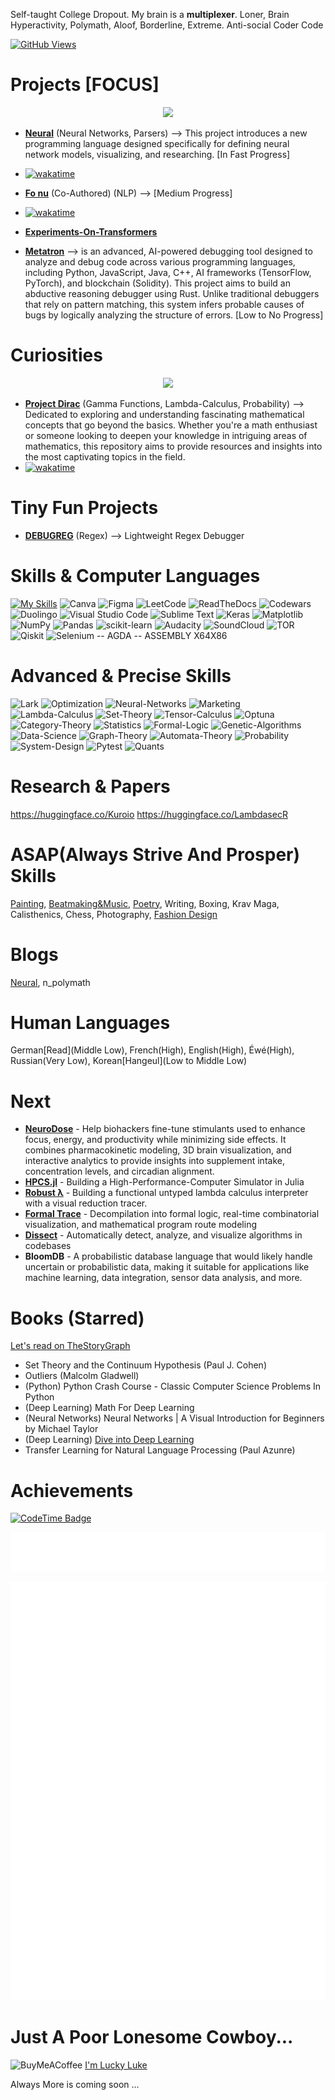 
Self-taught College Dropout. My brain is a **multiplexer**. Loner, Brain Hyperactivity, Polymath, Aloof, Borderline, Extreme.
Anti-social Coder Code

[![GitHub Views](https://komarev.com/ghpvc/?username=Lemniscate-world)](https://github.com/Lemniscate-world/)

# Projects [FOCUS]
<p align="center">
  <img src=https://github.com/user-attachments/assets/b32ce6f4-ecd7-4040-a538-a78a298882dc>
</p>

- **[Neural](https://github.com/Lemniscate-world/neural)** (Neural Networks, Parsers) --> This project introduces a new programming language designed specifically for defining neural network models, visualizing, and researching. [In Fast Progress]
- [![wakatime](https://wakatime.com/badge/user/5aed2962-7451-49d2-9cc7-e162f14d009f/project/fd9160e0-0907-48f6-8f44-d465bead3df8.svg)](https://wakatime.com/badge/user/5aed2962-7451-49d2-9cc7-e162f14d009f/project/fd9160e0-0907-48f6-8f44-d465bead3df8)

- **[Fo nu](https://github.com/Lemniscate-world/fo-nu)** (Co-Authored) (NLP) --> [Medium Progress]
- [![wakatime](https://wakatime.com/badge/user/5aed2962-7451-49d2-9cc7-e162f14d009f/project/d3afa818-b4d8-4535-84b8-1848a8850256.svg)](https://wakatime.com/badge/user/5aed2962-7451-49d2-9cc7-e162f14d009f/project/d3afa818-b4d8-4535-84b8-1848a8850256)

- **[Experiments-On-Transformers](https://github.com/Lemniscate-world/Experiments-On-Transformers)**

- **[Metatron](https://github.com/Lemniscate-world/Metatron)** --> is an advanced, AI-powered debugging tool designed to analyze and debug code across various programming languages, including Python, JavaScript, Java, C++, AI frameworks (TensorFlow, PyTorch), and blockchain (Solidity). This project aims to build an abductive reasoning debugger using Rust. Unlike traditional debuggers that rely on pattern matching, this system infers probable causes of bugs by logically analyzing the structure of errors. [Low to No Progress]

# Curiosities

<p align="center">
  <img src=https://github.com/user-attachments/assets/27dbe8e4-974e-4095-93ca-486b0dfd207a>
</p>

- **[Project Dirac](https://github.com/Lemniscate-world/Project-Dirac)** (Gamma Functions, Lambda-Calculus, Probability) --> Dedicated to exploring and understanding fascinating mathematical concepts that go beyond the basics. Whether you're a math enthusiast or someone looking to deepen your knowledge in intriguing areas of mathematics, this repository aims to provide resources and insights into the most captivating topics in the field.
- [![wakatime](https://wakatime.com/badge/user/5aed2962-7451-49d2-9cc7-e162f14d009f/project/59d86795-5c1e-44d4-ba47-fc8a00b90e1c.svg)](https://wakatime.com/badge/user/5aed2962-7451-49d2-9cc7-e162f14d009f/project/59d86795-5c1e-44d4-ba47-fc8a00b90e1c)

# Tiny Fun Projects

- **[DEBUGREG](https://github.com/Lemniscate-world/DebugReg)** (Regex) --> Lightweight Regex Debugger

# Skills & Computer Languages

[![My Skills](https://skillicons.dev/icons?i=python,html,tensorflow,git,bash,d3,css,ts,replit,react,qt,pnpm,npm,flask,latex,github,linux,react,py,regex,svg,ubuntu,twitter,vercel,vscode,windows,md,debian,devto,docker,githubactions,linkedin,obsidian,pytorch,js,haskell,electron,nextjs,c,dart,flutter,vite,r&perline=30)](https://skillicons.dev)
![Canva](https://img.shields.io/badge/Canva-%2300C4CC.svg?style=for-the-badge&logo=Canva&logoColor=white)
![Figma](https://img.shields.io/badge/figma-%23F24E1E.svg?style=for-the-badge&logo=figma&logoColor=white)
![LeetCode](https://img.shields.io/badge/LeetCode-000000?style=for-the-badge&logo=LeetCode&logoColor=#d16c06)
![ReadTheDocs](https://img.shields.io/badge/Readthedocs-%23000000.svg?style=for-the-badge&logo=readthedocs&logoColor=white)
![Codewars](https://img.shields.io/badge/Codewars-B1361E?style=for-the-badge&logo=codewars&logoColor=grey)
![Duolingo](https://img.shields.io/badge/Duolingo-%234DC730.svg?style=for-the-badge&logo=Duolingo&logoColor=white)
![Visual Studio Code](https://img.shields.io/badge/Visual%20Studio%20Code-0078d7.svg?style=for-the-badge&logo=visual-studio-code&logoColor=white)
![Sublime Text](https://img.shields.io/badge/sublime_text-%23575757.svg?style=for-the-badge&logo=sublime-text&logoColor=important)
![Keras](https://img.shields.io/badge/Keras-%23D00000.svg?style=for-the-badge&logo=Keras&logoColor=white)
![Matplotlib](https://img.shields.io/badge/Matplotlib-%23ffffff.svg?style=for-the-badge&logo=Matplotlib&logoColor=black)
![NumPy](https://img.shields.io/badge/numpy-%23013243.svg?style=for-the-badge&logo=numpy&logoColor=white)
![Pandas](https://img.shields.io/badge/pandas-%23150458.svg?style=for-the-badge&logo=pandas&logoColor=white)
![scikit-learn](https://img.shields.io/badge/scikit--learn-%23F7931E.svg?style=for-the-badge&logo=scikit-learn&logoColor=white)
![Audacity](https://img.shields.io/badge/Audacity-0000CC?style=for-the-badge&logo=audacity&logoColor=white)
![SoundCloud](https://img.shields.io/badge/soundcloud-FF5500?style=for-the-badge&logo=soundcloud&logoColor=white)
![TOR](https://img.shields.io/badge/tor-%237E4798.svg?style=for-the-badge&logo=tor-project&logoColor=white)
![Qiskit](https://img.shields.io/badge/Qiskit-%236929C4.svg?style=for-the-badge&logo=Qiskit&logoColor=white)
![Selenium](https://img.shields.io/badge/-selenium-%43B02A?style=for-the-badge&logo=selenium&logoColor=white)
-- AGDA -- ASSEMBLY X64X86

# Advanced & Precise Skills
![Lark](https://img.shields.io/badge/Lark-47%25-blue)
![Optimization](https://img.shields.io/badge/Optimization-38%25-red)
![Neural-Networks](https://img.shields.io/badge/NeuralNetworks-75%25-blue)
![Marketing](https://img.shields.io/badge/Marketing-12%25-pink)
![Lambda-Calculus](https://img.shields.io/badge/LambdaCalculus-4%25-violet)
![Set-Theory](https://img.shields.io/badge/SetTheory-2%25-red)
![Tensor-Calculus](https://img.shields.io/badge/TensorCalculus-5%25-red)
![Optuna](https://img.shields.io/badge/Optuna-10%25-blue)
![Category-Theory](https://img.shields.io/badge/CategoryTheory-2%25-red)
![Statistics](https://img.shields.io/badge/Statistics-20%25-red)
![Formal-Logic](https://img.shields.io/badge/FormalLogic-5%25-blue)
![Genetic-Algorithms](https://img.shields.io/badge/GeneticAlgorithms-2%25-blue)
![Data-Science](https://img.shields.io/badge/DataScience-15%25-blue)
![Graph-Theory](https://img.shields.io/badge/GraphTheory-6%25-red)
![Automata-Theory](https://img.shields.io/badge/AutomataTheory-2%25-red)
![Probability](https://img.shields.io/badge/Probability-30%25-red)
![System-Design](https://img.shields.io/badge/SystemDesign-10%25-pink)
![Pytest](https://img.shields.io/badge/Pytest-10%25-blue)
![Quants](https://img.shields.io/badge/Quants-1%25-blue)

# Research & Papers
https://huggingface.co/Kuroio
https://huggingface.co/LambdasecR

# ASAP(Always Strive And Prosper) Skills
[Painting](https://www.deviantart.com/jacques-charles), [Beatmaking&Music](https://soundcloud.com/kuro-io), [Poetry](https://jacquescharles.framer.website/), Writing, Boxing, Krav Maga, Calisthenics, Chess, Photography, [Fashion Design](https://hermetic.company.site/)

# Blogs
[Neural](https://medium.com/@neural.lang0),
n_polymath

# Human Languages
German[Read](Middle Low), French(High), English(High), Éwé(High), Russian(Very Low), Korean[Hangeul](Low to Middle Low)

# Next
- **[NeuroDose](https://github.com/Lemniscate-world/NeuroDose)** - Help biohackers fine-tune stimulants used to enhance focus, energy, and productivity while minimizing side effects.  It combines pharmacokinetic modeling, 3D brain visualization, and interactive analytics to provide insights into supplement intake, concentration levels, and circadian alignment.
- **[HPCS.jl](https://github.com/Lemniscate-world/HPCS.jl)** - Building a High-Performance-Computer Simulator in Julia
- **[Robust λ](https://github.com/Lemniscate-world/Robust-Lambda)** - Building a functional untyped lambda calculus interpreter with a visual reduction tracer.
- **[Formal Trace](https://github.com/Lemniscate-world/Formal-Trace)** - Decompilation into formal logic, real-time combinatorial visualization, and mathematical program route modeling
- **[Dissect](https://github.com/Lemniscate-world/Dissect)** - Automatically detect, analyze, and visualize algorithms in codebases
- **BloomDB** - A probabilistic database language that would likely handle uncertain or probabilistic data, making it suitable for applications like machine learning, data integration, sensor data analysis, and more.

# Books (Starred) 
[Let's read on TheStoryGraph](https://app.thestorygraph.com/profile/gadkuro)
- Set Theory and the Continuum Hypothesis (Paul J. Cohen)
- Outliers (Malcolm Gladwell)
- (Python) Python Crash Course - Classic Computer Science Problems In Python
- (Deep Learning) Math For Deep Learning
- (Neural Networks) Neural Networks | A Visual Introduction for Beginners by Michael Taylor
- (Deep Learning) [Dive into Deep Learning](https://github.com/d2l-ai/d2l-en)
- Transfer Learning for Natural Language Processing (Paul Azunre) 

# Achievements

[![CodeTime Badge](https://img.shields.io/endpoint?style=flat&color=222&url=https%3A%2F%2Fapi.codetime.dev%2Fshield%3Fid%3D31645%26project%3D%26in=0)](https://codetime.dev)

![LeetCode](https://github.com/Lemniscate-world/Lemniscate-world/blob/main/metrics.plugin.leetcode.svg)

![Metrics](https://github.com/Lemniscate-world/Lemniscate-world/blob/main/github-metrics.svg)

# Just A Poor Lonesome Cowboy...

![BuyMeACoffee](https://img.shields.io/badge/Buy%20Me%20a%20Coffee-ffdd00?style=for-the-badge&logo=buy-me-a-coffee&logoColor=black) 
[I'm Lucky Luke](buymeacoffee.com/jacques.charles)

Always More is coming soon ...
